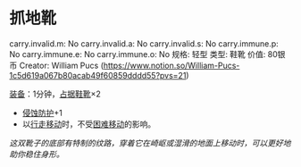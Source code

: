 # 抓地靴

carry.invalid.m: No
carry.invalid.a: No
carry.invalid.s: No
carry.immune.p: No
carry.immune.e: No
carry.immune.o: No
规格: 轻型
类型: 鞋靴
价值: 80银币
Creator: William Pucs (https://www.notion.so/William-Pucs-1c5d619a067b80acab49f60859dddd55?pvs=21)

<aside>

[装备](https://www.notion.so/1b3d619a067b80f99057fe3412922dd5?pvs=21)：1分钟，[占据](https://www.notion.so/1b3d619a067b8021ba8fe7cef8b96857?pvs=21)[鞋靴](https://www.notion.so/1b3d619a067b808c8c4fe1a5246a656b?pvs=21)×2

- [侵蚀防护](https://www.notion.so/1b3d619a067b803db0cfccaf34b5fceb?pvs=21)+1
- 以[行走](https://www.notion.so/1b4d619a067b8005b978e9ee9f6a3ec9?pvs=21)[移动](https://www.notion.so/1b3d619a067b80a4a587d4f966ce6b79?pvs=21)时，不受[困难移动](https://www.notion.so/1b3d619a067b807abb81c1da28d324b2?pvs=21)的影响。
</aside>

*这双靴子的底部有特制的纹路，穿着它在崎岖或湿滑的地面上移动时，可以更好地助你稳住身形。*